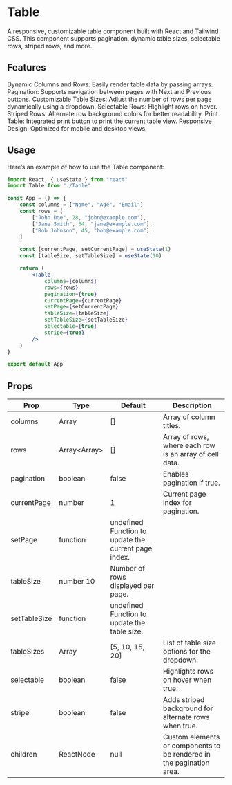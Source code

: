 # Table

A responsive, customizable table component built with React and Tailwind CSS. This component supports pagination, dynamic table sizes, selectable rows, striped rows, and more.

## Features

Dynamic Columns and Rows: Easily render table data by passing arrays.
Pagination: Supports navigation between pages with Next and Previous buttons.
Customizable Table Sizes: Adjust the number of rows per page dynamically using a dropdown.
Selectable Rows: Highlight rows on hover.
Striped Rows: Alternate row background colors for better readability.
Print Table: Integrated print button to print the current table view.
Responsive Design: Optimized for mobile and desktop views.

## Usage

Here’s an example of how to use the Table component:

```jsx
import React, { useState } from "react"
import Table from "./Table"

const App = () => {
    const columns = ["Name", "Age", "Email"]
    const rows = [
        ["John Doe", 28, "john@example.com"],
        ["Jane Smith", 34, "jane@example.com"],
        ["Bob Johnson", 45, "bob@example.com"],
    ]

    const [currentPage, setCurrentPage] = useState(1)
    const [tableSize, setTableSize] = useState(10)

    return (
        <Table
            columns={columns}
            rows={rows}
            pagination={true}
            currentPage={currentPage}
            setPage={setCurrentPage}
            tableSize={tableSize}
            setTableSize={setTableSize}
            selectable={true}
            stripe={true}
        />
    )
}

export default App
```

## Props

| Prop         | Type              | Default                                              | Description                                                          |
| ------------ | ----------------- | ---------------------------------------------------- | -------------------------------------------------------------------- |
| columns      | Array<string>     | []                                                   | Array of column titles.                                              |
| rows         | Array<Array<any>> | []                                                   | Array of rows, where each row is an array of cell data.              |
| pagination   | boolean           | false                                                | Enables pagination if true.                                          |
| currentPage  | number            | 1                                                    | Current page index for pagination.                                   |
| setPage      | function          | undefined Function to update the current page index. |
| tableSize    | number 10         | Number of rows displayed per page.                   |
| setTableSize | function          | undefined Function to update the table size.         |
| tableSizes   | Array<number>     | [5, 10, 15, 20]                                      | List of table size options for the dropdown.                         |
| selectable   | boolean           | false                                                | Highlights rows on hover when true.                                  |
| stripe       | boolean           | false                                                | Adds striped background for alternate rows when true.                |
| children     | ReactNode         | null                                                 | Custom elements or components to be rendered in the pagination area. |
